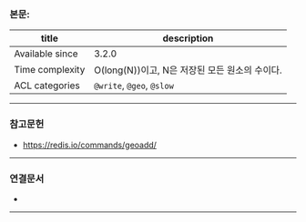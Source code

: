 ### 본문:
| title           | description                                       |
| --------------- | ------------------------------------------------- |
| Available since | 3.2.0                                             |
| Time complexity | O(long(N))이고, N은 저장된 모든 원소의 수이다. |
| ACL categories  | `@write`, `@geo`, `@slow`                   |

---
### 참고문헌
- https://redis.io/commands/geoadd/
---
### 연결문서
- 
---
